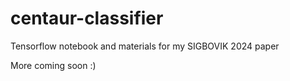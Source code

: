 # centaur-classifier
Tensorflow notebook and materials for my SIGBOVIK 2024 paper

More coming soon :)
